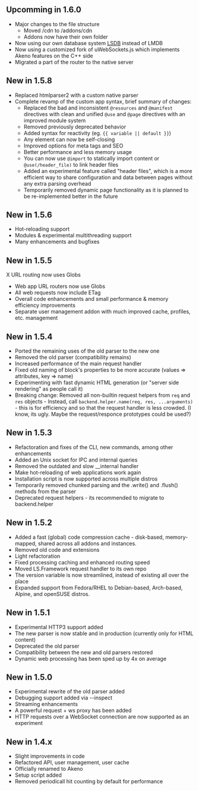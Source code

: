 ## Upcomming in 1.6.0
- Major changes to the file structure
    - Moved /cdn to /addons/cdn
    - Addons now have their own folder
- Now using our own database system [LSDB](https://github.com/the-lstv/lsdb) instead of LMDB
- Now using a customized fork of uWebSockets.js which implements Akeno features on the C++ side
- Migrated a part of the router to the native server


## New in 1.5.8
- Replaced htmlparser2 with a custom native parser
- Complete revamp of the custom app syntax, brief summary of changes:
    - Replaced the bad and inconsistent `@resources` and `@manifest` directives with clean and unified `@use` and `@page` directives with an improved module system
    - Removed previously deprecated behavior
    - Added syntax for reactivity (eg. `{{ variable || default }}`)
    - Any element can now be self-closing
    - Improved options for meta tags and SEO
    - Better performance and less memory usage
    - You can now use `@import` to statically import content or `@use(/header_file)` to link header files
    - Added an experimental feature called "header files", which is a more efficient way to share configuration and data between pages without any extra parsing overhead
    - Temporarily removed dynamic page functionality as it is planned to be re-implemented better in the future


## New in 1.5.6
- Hot-reloading support
- Modules & experimental multithreading support
- Many enhancements and bugfixes


## New in 1.5.5
X URL routing now uses Globs
- Web app URL routers now use Globs
- All web requests now include ETag
- Overall code enhancements and small performance & memory efficiency improvements
- Separate user management addon with much improved cache, profiles, etc. management


## New in 1.5.4
- Ported the remaining uses of the old parser to the new one
- Removed the old parser (compatibility remains)
- Increased performance of the main request handler
- Fixed old naming of block's properties to be more accurate (values => attributes, key => name)
- Experimenting with fast dynamic HTML generation (or "server side rendering" as people call it)
- Breaking change: Removed all non-builtin request helpers from `req` and `res` objects - Instead, call `backend.helper.name(req, res, ...arguments)` - this is for efficiency and so that the request handler is less crowded. (I know, its ugly. Maybe the request/responce prototypes could be used?)


## New in 1.5.3
- Refactoration and fixes of the CLI, new commands, among other enhancements
- Added an Unix socket for IPC and internal queries
- Removed the outdated and slow __internal handler
- Make hot-reloading of web applications work again
- Installation script is now supported across multiple distros
- Temporarily removed chunked parsing and the .write() and .flush() methods from the parser
- Deprecated request helpers - its recommended to migrate to backend.helper


## New in 1.5.2
- Added a fast (global) code compression cache - disk-based, memory-mapped, shared across all addons and instances.
- Removed old code and extensions
- Light refactoration
- Fixed processing caching and enhanced routing speed
- Moved LS.Framework request handler to its own repo
- The version variable is now streamlined, instead of existing all over the place
- Expanded support from Fedora/RHEL to Debian-based, Arch-based, Alpine, and openSUSE distros.


## New in 1.5.1
- Experimental HTTP3 support added
- The new parser is now stable and in production (currently only for HTML content)
- Deprecated the old parser
- Compatibility between the new and old parsers restored
- Dynamic web processing has been sped up by 4x on average


## New in 1.5.0
- Experimental rewrite of the old parser added
- Debugging support added via --inspect
- Streaming enhancements
- A powerful request + ws proxy has been added
- HTTP requests over a WebSocket connection are now supported as an experiment


## New in 1.4.x
- Slight improvements in code
- Refactored API, user management, user cache
- Officially renamed to Akeno
- Setup script added
- Removed periodicall hit counting by default for performance